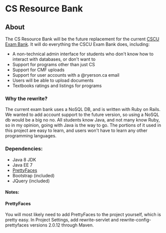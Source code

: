 # CS Resource Bank

## About

The CS Resource Bank will be the future replacement for the current [CSCU Exam Bank](http://exams.cscu.scs.ryerson.ca). It will do everything the CSCU Exam Bank does, including:

- A non-technical admin interface for students who don't know how to interact with databases, or don't want to
- Support for programs other than just CS
- Support for CMF uploads
- Support for user accounts with a @ryerson.ca email
- Users will be able to upload documents
- Textbooks ratings and listings for programs

### Why the rewrite?

The current exam bank uses a NoSQL DB, and is written with Ruby on Rails. We wanted to add account support to the future version, so using a NoSQL db would be a big no no. All students know Java, and not many know Ruby, so in my opinion, going with Java is the way to go. The portions of it used in this project are easy to learn, and users won't have to learn any other programming languages.

### Dependencies:

- Java 8 JDK
- Java EE 7
- [PrettyFaces](http://www.ocpsoft.org/prettyfaces/)
- Bootstrap (included)
- JQuery (included)

#### Notes:

#### PrettyFaces
You will most likely need to add PrettyFaces to the project yourself, which is pretty easy. In Project Settings, add rewrite-servlet and rewrite-config-prettyfaces versions 2.0.12 through Maven.
